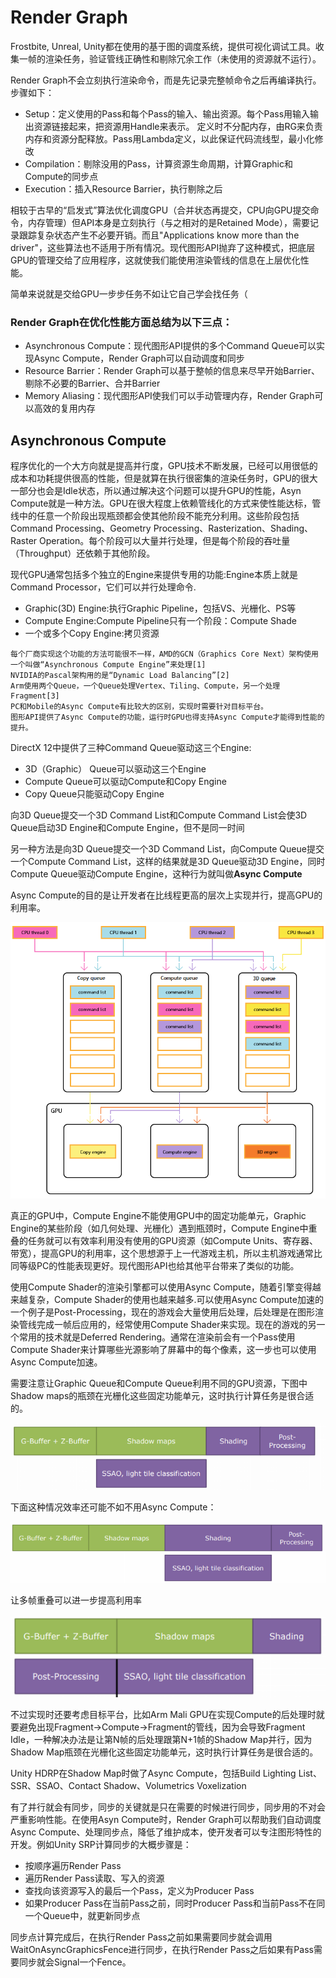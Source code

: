 # Render Graph
Frostbite, Unreal, Unity都在使用的基于图的调度系统，提供可视化调试工具。收集一帧的渲染任务，验证管线正确性和剔除冗余工作（未使用的资源就不运行）。

Render Graph不会立刻执行渲染命令，而是先记录完整帧命令之后再编译执行。步骤如下：

- Setup：定义使用的Pass和每个Pass的输入、输出资源。每个Pass用输入输出资源链接起来，把资源用Handle来表示。 定义时不分配内存，由RG来负责内存和资源分配释放。Pass用Lambda定义，以此保证代码流线型，最小化修改
- Compilation：剔除没用的Pass，计算资源生命周期，计算Graphic和Compute的同步点
- Execution：插入Resource Barrier，执行剔除之后

相较于古早的“启发式”算法优化调度GPU（合并状态再提交，CPU向GPU提交命令，内存管理）但API本身是立刻执行（与之相对的是Retained Mode），需要记录跟踪复杂状态产生不必要开销。而且"Applications know more than the driver"，这些算法也不适用于所有情况。现代图形API抛弃了这种模式，把底层GPU的管理交给了应用程序，这就使我们能使用渲染管线的信息在上层优化性能。

简单来说就是交给GPU一步步任务不如让它自己学会找任务（

### Render Graph在优化性能方面总结为以下三点：
- Asynchronous Compute：现代图形API提供的多个Command Queue可以实现Async Compute，Render Graph可以自动调度和同步
- Resource Barrier：Render Graph可以基于整帧的信息来尽早开始Barrier、剔除不必要的Barrier、合并Barrier
- Memory Aliasing：现代图形API使我们可以手动管理内存，Render Graph可以高效的复用内存

## Asynchronous Compute

程序优化的一个大方向就是提高并行度，GPU技术不断发展，已经可以用很低的成本和功耗提供很高的性能，但是就算在执行很密集的渲染任务时，GPU的很大一部分也会是Idle状态，所以通过解决这个问题可以提升GPU的性能，Asyn Compute就是一种方法。GPU在很大程度上依赖管线化的方式来使性能达标，管线中的任意一个阶段出现瓶颈都会使其他阶段不能充分利用。这些阶段包括Command Processing、Geometry Processing、Rasterization、Shading、Raster Operation。每个阶段可以大量并行处理，但是每个阶段的吞吐量（Throughput）还依赖于其他阶段。

现代GPU通常包括多个独立的Engine来提供专用的功能:Engine本质上就是Command Processor，它们可以并行处理命令.
- Graphic(3D) Engine:执行Graphic Pipeline，包括VS、光栅化、PS等
- Compute Engine:Compute Pipeline只有一个阶段：Compute Shade
- 一个或多个Copy Engine:拷贝资源

```
每个厂商实现这个功能的方法可能很不一样，AMD的GCN（Graphics Core Next）架构使用一个叫做“Asynchronous Compute Engine”来处理[1]
NVIDIA的Pascal架构用的是“Dynamic Load Balancing”[2]
Arm使用两个Queue，一个Queue处理Vertex、Tiling、Compute，另一个处理Fragment[3]
PC和Mobile的Async Compute有比较大的区别，实现时需要针对目标平台。
图形API提供了Async Compute的功能，运行时GPU也得支持Async Compute才能得到性能的提升。
```
DirectX 12中提供了三种Command Queue驱动这三个Engine:
- 3D（Graphic） Queue可以驱动这三个Engine
- Compute Queue可以驱动Compute和Copy Engine
- Copy Queue只能驱动Copy Engine

向3D Queue提交一个3D Command List和Compute Command List会使3D Queue启动3D Engine和Compute Engine，但不是同一时间

另一种方法是向3D Queue提交一个3D Command List，向Compute Queue提交一个Compute Command List，这样的结果就是3D Queue驱动3D Engine，同时Compute Queue驱动Compute Engine，这种行为就叫做**Async Compute**

Async Compute的目的是让开发者在比线程更高的层次上实现并行，提高GPU的利用率。

![](https://github.com/spatulaG/CG-Study-Notes/blob/main/Content/Render%20Graph%E7%AC%94%E8%AE%B0/async.png?raw=true)

真正的GPU中，Compute Engine不能使用GPU中的固定功能单元，Graphic Engine的某些阶段（如几何处理、光栅化）遇到瓶颈时，Compute Engine中重叠的任务就可以有效率利用没有使用的GPU资源（如Compute Units、寄存器、带宽），提高GPU的利用率，这个思想源于上一代游戏主机，所以主机游戏通常比同等级PC的性能表现更好。现代图形API也给其他平台带来了类似的功能。

使用Compute Shader的渲染引擎都可以使用Async Compute，随着引擎变得越来越复杂，Compute Shader的使用也越来越多.可以使用Async Compute加速的一个例子是Post-Processing，现在的游戏会大量使用后处理，后处理是在图形渲染管线完成一帧后应用的，经常使用Compute Shader来实现。现在的游戏的另一个常用的技术就是Deferred Rendering。通常在渲染前会有一个Pass使用Compute Shader来计算哪些光源影响了屏幕中的每个像素，这一步也可以使用Async Compute加速。

需要注意让Graphic Queue和Compute Queue利用不同的GPU资源，下图中Shadow maps的瓶颈在光栅化这些固定功能单元，这时执行计算任务是很合适的。

![](https://github.com/spatulaG/CG-Study-Notes/blob/main/Content/Render%20Graph%E7%AC%94%E8%AE%B0/async1.png?raw=true)

下面这种情况效率还可能不如不用Async Compute：

![](https://github.com/spatulaG/CG-Study-Notes/blob/main/Content/Render%20Graph%E7%AC%94%E8%AE%B0/async2.png?raw=true)

让多帧重叠可以进一步提高利用率

![](https://github.com/spatulaG/CG-Study-Notes/blob/main/Content/Render%20Graph%E7%AC%94%E8%AE%B0/async3.png?raw=true)

不过实现时还要考虑目标平台，比如Arm Mali GPU在实现Compute的后处理时就要避免出现Fragment->Compute->Fragment的管线，因为会导致Fragment Idle，一种解决办法是让第N帧的后处理跟第N+1帧的Shadow Map并行，因为Shadow Map瓶颈在光栅化这些固定功能单元，这时执行计算任务是很合适的。

Unity HDRP在Shadow Map时做了Async Compute，包括Build Lighting List、SSR、SSAO、Contact Shadow、Volumetrics Voxelization

有了并行就会有同步，同步的关键就是只在需要的时候进行同步，同步用的不对会严重影响性能。在使用Asyn Compute时，Render Graph可以帮助我们自动调度Async Compute、处理同步点，降低了维护成本，使开发者可以专注图形特性的开发。例如Unity SRP计算同步的大概步骤是：
- 按顺序遍历Render Pass
- 遍历Render Pass读取、写入的资源
- 查找向该资源写入的最后一个Pass，定义为Producer Pass
- 如果Producer Pass在当前Pass之前，同时Producer Pass和当前Pass不在同一个Queue中，就更新同步点

同步点计算完成后，在执行Render Pass之前如果需要同步就会调用WaitOnAsyncGraphicsFence进行同步，在执行Render Pass之后如果有Pass需要同步就会Signal一个Fence。
